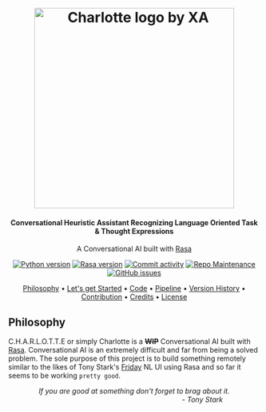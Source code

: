 <h1 align="center">
  <br>
  <img src="https://raw.githubusercontent.com/xames3/charlotte/assets/min_charlotte_logo.png" title="Charlotte logo by XA" width="400">
  <br>
  <h4 align="center">Conversational Heuristic Assistant Recognizing Language Oriented Task & Thought Expressions</h4>
</h1>

<p align="center">
  A Conversational AI built with <a href="https://rasa.com/">Rasa</a>
</p>

<p align="center">
    <!-- Python version -->
    <a href="https://www.python.org/downloads/release/python-365/"><img src="https://img.shields.io/pypi/pyversions/rasa" alt="Python version"/></a>
    <!-- Rasa version -->
    <a href="https://pypi.org/project/rasa/"><img src="https://img.shields.io/pypi/v/rasa.svg?label=rasa" alt="Rasa version"/></a>
    <!-- Last commit -->
    <a href="https://github.com/xames3/charlotte/commits/master"><imgM src="https://img.shields.io/github/last-commit/xames3/charlotte.svg" alt="Last commit"/></a>
    <!-- Commit activity  -->
    <a href="https://github.com/xames3/charlotte/"><img src="https://img.shields.io/github/last-commit/xames3/charlotte" alt="Commit activity"/></a>
    <!-- Maintenance  -->
    <a href="https://github.com/xames3/charlotte/"><img src="https://img.shields.io/maintenance/yes/2019" alt="Repo Maintenance"/></a>
    <!-- GitHub issues -->
    <a href="https://github.com/xames3/charlotte/issues"><img src="https://img.shields.io/github/issues/xames3/charlotte" alt="GitHub issues"/></a>
</p>

<p align="center">
  <a href="#philosophy">Philosophy</a> •
  <a href="#lets-get-started">Let's get Started</a> •
  <a href="#code">Code</a> •
  <a href="#pipeline">Pipeline</a> •
  <a href="#version-history">Version History</a> •
  <a href="#contribution">Contribution</a> •
  <a href="#credits">Credits</a> •
  <a href="#license">License</a>
</p>

## Philosophy

C.H.A.R.L.O.T.T.E or simply Charlotte is a ~~**WIP**~~ Conversational AI built with <a href="https://rasa.com/">Rasa</a>. Conversational AI is an extremely difficult and far from being a solved problem.
The sole purpose of this project is to build something remotely similar to the likes of Tony Stark's <a href="https://ironman.fandom.com/wiki/F.R.I.D.A.Y.">Friday</a> NL UI using Rasa and so far it seems to be working  `pretty good`.

<p align="center"><i>If you are good at something don't forget to brag about it.<br>
&emsp;&emsp;&emsp;&emsp;&emsp;&emsp;&emsp;&emsp;&emsp;&emsp;&emsp;&emsp;&emsp;&emsp;&emsp;&emsp;&emsp;&emsp;&emsp;&ensp;- Tony Stark</i>
